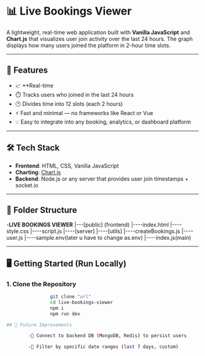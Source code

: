 # 📊 Live Bookings Viewer

A lightweight, real-time web application built with **Vanilla JavaScript** and **Chart.js** that visualizes user join activity over the last 24 hours. The graph displays how many users joined the platform in 2-hour time slots.

---

## 🚀 Features

- 📈 **Real-time 
- ⏱️ Tracks users who joined in the last 24 hours
- 🕑 Divides time into 12 slots (each 2 hours)
- ⚡ Fast and minimal — no frameworks like React or Vue
- 💡 Easy to integrate into any booking, analytics, or dashboard platform

---

## 🛠️ Tech Stack

- **Frontend**: HTML, CSS, Vanilla JavaScript
- **Charting**: [Chart.js](https://www.chartjs.org/)
- **Backend**: Node.js or any server that provides user join timestamps + socket.io

---

## 📁 Folder Structure

-**LIVE BOOKINGS VIEWER**
        |---[public] (frontend)
                |----index.html
                |----style.css
                |----script.js
        |----[server]
                |----[utils]
                        |----createBookings.js
                        |----user.js
                |----sample.env(later u have  to change as.env)
                |----index.js(main)



---

## 🖥️ Getting Started (Run Locally)

### 1. Clone the Repository

```bash
                git clone "url"
                cd live-bookings-viewer
                npm i
                npm run dev

## 📌 Future Improvements

        -💾 Connect to backend DB (MongoDB, Redis) to persist users

        -📅 Filter by specific date ranges (last 7 days, custom)

